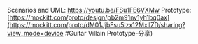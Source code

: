Scenarios and UML: https://youtu.be/FSu1FE6VXMw
Prototype: [https://mockitt.com/proto/design/pb2m91nv1yh1bg0ax](https://mockitt.com/proto/dM01JjbFsu5lzx12MxllZD/sharing?view_mode=device #Guitar Villain Prototype-分享)
